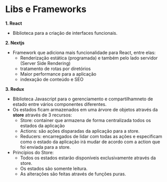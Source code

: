 # Libs e Frameworks

**1. React**

- Biblioteca para a criação de interfaces funcionais.

**2. Nextjs**

- Framework que adiciona mais funcionalidade para React, entre elas:
  - Renderização estática (programada) e também pelo lado servidor (Server Side Rendering)
  - tratamento de rotas por diretórios
  - Maior performance para a aplicação
  - indexação de conteúdo e SEO

**3. Redux**

- Biblioteca Javascript para o gerenciamento e compartilhamneto de estado entre vários componentes diferentes.
- Os estados ficam armazenados em uma árvore de objetos através da **store** através de 3 recursos:
  - Store: container que armazena de forma centralizada todos os estados da aplicação
  - Actions: são ações disparadas da aplicação para a store.
  - Reducers: encarregados de lidar com todas as ações e especificam como o estado da aplicação irá mudar de acordo com a action que foi enviada para a store.
- Princípios do Store:
  - Todos os estados estarão disponíveis exclusivamente através da store.
  - Os estados são somente leitura.
  - As alterações são feitas através de funções puras.
